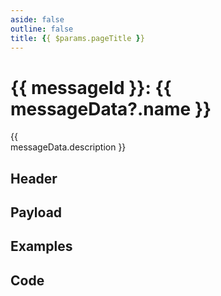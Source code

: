 ```yaml
---
aside: false
outline: false
title: {{ $params.pageTitle }}
---
```


<script setup>
import { data as protocolData } from '../../../yaml-data.data.ts'
import { computed } from 'vue'
import { useRoute,useData } from 'vitepress'

const route = useRoute()
const { frontmatter } = useData()
// Extract numeric ID from "12-close" format
const messageId = parseInt(route.data.params.messageId.split('-')[0])
const messageData = computed(() => protocolData?.messages?.[messageId])

// Use the pageTitle from params if available, otherwise construct it
const pageTitle = computed(() => route.data.params.pageTitle || `${messageId}: ${messageData.value?.name || ''}`)

// Update the document title
if (typeof document !== 'undefined' && pageTitle.value) {
  document.title = `${pageTitle.value} | Lightbug Documentation`
}
</script>

# {{ messageId }}: {{ messageData?.name }}

<span v-if="messageData?.description" style="white-space: pre-line;">{{ messageData.description }}</span>

## Header

<HeaderSection :messageId="messageId" :yamlData="protocolData" />

## Payload

<PayloadSection :messageId="messageId" :yamlData="protocolData" />

## Examples

<ExamplesSection :messageId="messageId" :yamlData="protocolData" />

## Code

<CodeSection :messageId="messageId" :yamlData="protocolData" />
